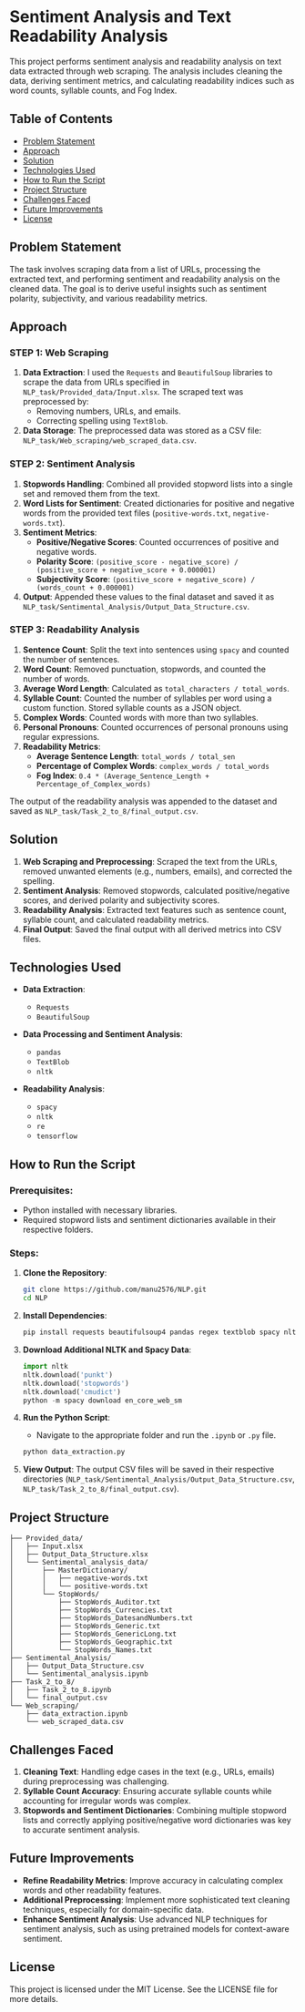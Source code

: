 # Sentiment Analysis and Text Readability Analysis

This project performs sentiment analysis and readability analysis on text data extracted through web scraping. The analysis includes cleaning the data, deriving sentiment metrics, and calculating readability indices such as word counts, syllable counts, and Fog Index.

## Table of Contents
- [Problem Statement](#problem-statement)
- [Approach](#approach)
- [Solution](#solution)
- [Technologies Used](#technologies-used)
- [How to Run the Script](#how-to-run-the-script)
- [Project Structure](#project-structure)
- [Challenges Faced](#challenges-faced)
- [Future Improvements](#future-improvements)
- [License](#license)

## Problem Statement

The task involves scraping data from a list of URLs, processing the extracted text, and performing sentiment and readability analysis on the cleaned data. The goal is to derive useful insights such as sentiment polarity, subjectivity, and various readability metrics.

## Approach

### STEP 1: **Web Scraping**
1. **Data Extraction**: I used the `Requests` and `BeautifulSoup` libraries to scrape the data from URLs specified in `NLP_task/Provided_data/Input.xlsx`. The scraped text was preprocessed by:
   - Removing numbers, URLs, and emails.
   - Correcting spelling using `TextBlob`.
2. **Data Storage**: The preprocessed data was stored as a CSV file: `NLP_task/Web_scraping/web_scraped_data.csv`.

### STEP 2: **Sentiment Analysis**
1. **Stopwords Handling**: Combined all provided stopword lists into a single set and removed them from the text.
2. **Word Lists for Sentiment**: Created dictionaries for positive and negative words from the provided text files (`positive-words.txt`, `negative-words.txt`).
3. **Sentiment Metrics**:
   - **Positive/Negative Scores**: Counted occurrences of positive and negative words.
   - **Polarity Score**: `(positive_score - negative_score) / (positive_score + negative_score + 0.000001)`
   - **Subjectivity Score**: `(positive_score + negative_score) / (words_count + 0.000001)`
4. **Output**: Appended these values to the final dataset and saved it as `NLP_task/Sentimental_Analysis/Output_Data_Structure.csv`.

### STEP 3: **Readability Analysis**
1. **Sentence Count**: Split the text into sentences using `spacy` and counted the number of sentences.
2. **Word Count**: Removed punctuation, stopwords, and counted the number of words.
3. **Average Word Length**: Calculated as `total_characters / total_words`.
4. **Syllable Count**: Counted the number of syllables per word using a custom function. Stored syllable counts as a JSON object.
5. **Complex Words**: Counted words with more than two syllables.
6. **Personal Pronouns**: Counted occurrences of personal pronouns using regular expressions.
7. **Readability Metrics**:
   - **Average Sentence Length**: `total_words / total_sen`
   - **Percentage of Complex Words**: `complex_words / total_words`
   - **Fog Index**: `0.4 * (Average_Sentence_Length + Percentage_of_Complex_words)`

The output of the readability analysis was appended to the dataset and saved as `NLP_task/Task_2_to_8/final_output.csv`.

## Solution

1. **Web Scraping and Preprocessing**: Scraped the text from the URLs, removed unwanted elements (e.g., numbers, emails), and corrected the spelling.
2. **Sentiment Analysis**: Removed stopwords, calculated positive/negative scores, and derived polarity and subjectivity scores.
3. **Readability Analysis**: Extracted text features such as sentence count, syllable count, and calculated readability metrics.
4. **Final Output**: Saved the final output with all derived metrics into CSV files.

## Technologies Used

- **Data Extraction**:
  - `Requests`
  - `BeautifulSoup`
  
- **Data Processing and Sentiment Analysis**:
  - `pandas`
  - `TextBlob`
  - `nltk`
  
- **Readability Analysis**:
  - `spacy`
  - `nltk`
  - `re`
  - `tensorflow`
  
## How to Run the Script

### Prerequisites:
- Python installed with necessary libraries.
- Required stopword lists and sentiment dictionaries available in their respective folders.

### Steps:
1. **Clone the Repository**:
   ```bash
   git clone https://github.com/manu2576/NLP.git
   cd NLP
   ```

2. **Install Dependencies**:
   ```bash
   pip install requests beautifulsoup4 pandas regex textblob spacy nltk tensorflow chardet
   ```
   
3. **Download Additional NLTK and Spacy Data**:
   ```python
   import nltk
   nltk.download('punkt')
   nltk.download('stopwords')
   nltk.download('cmudict')
   python -m spacy download en_core_web_sm
   ```

4. **Run the Python Script**:
   - Navigate to the appropriate folder and run the `.ipynb` or `.py` file.
   ```bash
   python data_extraction.py
   ```

5. **View Output**: The output CSV files will be saved in their respective directories (`NLP_task/Sentimental_Analysis/Output_Data_Structure.csv`, `NLP_task/Task_2_to_8/final_output.csv`).

## Project Structure

```
├── Provided_data/
│   ├── Input.xlsx
│   ├── Output_Data_Structure.xlsx
│   └── Sentimental_analysis_data/
│       ├── MasterDictionary/
│       │   ├── negative-words.txt
│       │   └── positive-words.txt
│       └── StopWords/
│           ├── StopWords_Auditor.txt
│           ├── StopWords_Currencies.txt
│           ├── StopWords_DatesandNumbers.txt
│           ├── StopWords_Generic.txt
│           ├── StopWords_GenericLong.txt
│           ├── StopWords_Geographic.txt
│           └── StopWords_Names.txt
├── Sentimental_Analysis/
│   ├── Output_Data_Structure.csv
│   └── Sentimental_analysis.ipynb
├── Task_2_to_8/
│   ├── Task_2_to_8.ipynb
│   └── final_output.csv
└── Web_scraping/
    ├── data_extraction.ipynb
    └── web_scraped_data.csv
```

## Challenges Faced

1. **Cleaning Text**: Handling edge cases in the text (e.g., URLs, emails) during preprocessing was challenging.
2. **Syllable Count Accuracy**: Ensuring accurate syllable counts while accounting for irregular words was complex.
3. **Stopwords and Sentiment Dictionaries**: Combining multiple stopword lists and correctly applying positive/negative word dictionaries was key to accurate sentiment analysis.

## Future Improvements

- **Refine Readability Metrics**: Improve accuracy in calculating complex words and other readability features.
- **Additional Preprocessing**: Implement more sophisticated text cleaning techniques, especially for domain-specific data.
- **Enhance Sentiment Analysis**: Use advanced NLP techniques for sentiment analysis, such as using pretrained models for context-aware sentiment.

## License

This project is licensed under the MIT License. See the LICENSE file for more details.
